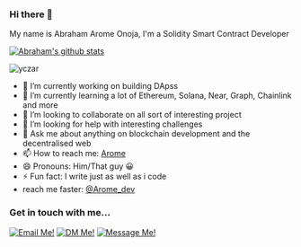 ### Hi there 👋

<!--
**L-tech/L-tech** is a ✨ _special_ ✨ repository because its `README.md` (this file) appears on your GitHub profile.-->

My name is Abraham Arome Onoja, I'm a Solidity Smart Contract Developer

[![Abraham's github stats](https://github-readme-stats.vercel.app/api?username=L-tech&show_icons=true&theme=radical&hide=stars)](https://github.com/L-tech/)<p><img align="center" src="https://github-readme-streak-stats.herokuapp.com/?user=L-tech&" alt="yczar" /></p>


- 🔭 I’m currently working on building DApss
- 🌱 I’m currently learning a lot of Ethereum, Solana, Near, Graph, Chainlink and more
- 👯 I’m looking to collaborate on all sort of interesting project
- 🤔 I’m looking for help with interesting challenges
- 💬 Ask me about anything on blockchain development and the decentralised web
- 📫 How to reach me: [Arome](https://twitter.com/arome_dev)
- 😄 Pronouns: Him/That guy 😀 
- ⚡ Fun fact: I write just as well as i code
- reach me faster: [@Arome_dev](https://twitter.com/arome_dev)


### Get in touch with me...

[<img src='https://res.cloudinary.com/letech-digital-solutions/image/upload/c_scale,w_32/v1643581958/3586360_email_envelope_mail_send_icon_osyrgh.png' title='Email Me!'>](mailto://legendabrahamonoja@gmail.com)
[<img src='https://res.cloudinary.com/letech-digital-solutions/image/upload/c_scale,w_32/v1643581958/5296516_tweet_twitter_twitter_logo_icon_bge2m4.png' title='DM Me!'>](https://twitter.com/arome_dev)
[<img src='https://res.cloudinary.com/letech-digital-solutions/image/upload/c_scale,w_32/v1643581958/5296501_linkedin_network_linkedin_logo_icon_pi6n4y.png' title='Message Me!'>](https://www.linkedin.com/in/abraham-onoja/)
